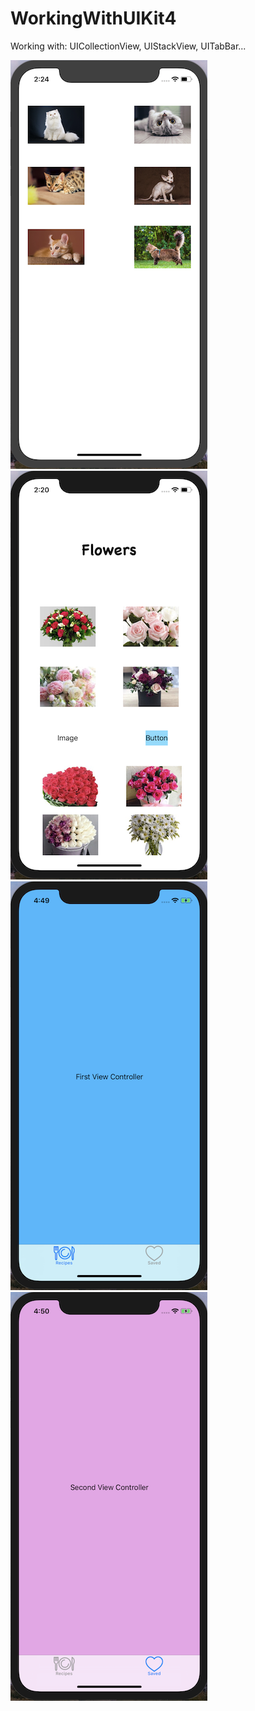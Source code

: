 # WorkingWithUIKit4
Working with: UICollectionView, UIStackView, UITabBar... 

![Иллюстрация к проекту](https://github.com/nikakoda/WorkingWithUIKit4/blob/master/Screenshots/screen1.png)
![Иллюстрация к проекту](https://github.com/nikakoda/WorkingWithUIKit4/blob/master/Screenshots/screen2.png)
![Иллюстрация к проекту](https://github.com/nikakoda/WorkingWithUIKit4/blob/master/Screenshots/screen3.png)
![Иллюстрация к проекту](https://github.com/nikakoda/WorkingWithUIKit4/blob/master/Screenshots/screen4.png)
